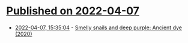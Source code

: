 # [Published on 2022-04-07](index.md)

* [2022-04-07, 15:35:04](https://news.ycombinator.com/item?id=30945878) - [Smelly snails and deep purple: Ancient dye (2020)](https://www.middleeasteye.net/discover/colour-purple-dyeing-techniques-phoenician-sea-snails)
